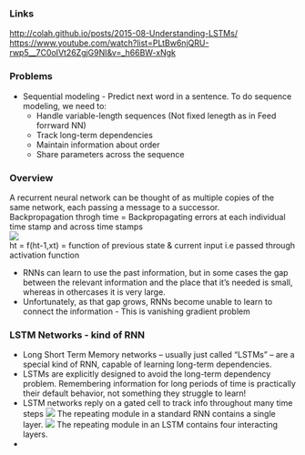 ### Links
http://colah.github.io/posts/2015-08-Understanding-LSTMs/ <br/>
https://www.youtube.com/watch?list=PLtBw6njQRU-rwp5__7C0oIVt26ZgjG9NI&v=_h66BW-xNgk <br/> 


### Problems
* Sequential modeling - Predict next word in a sentence. To do sequence modeling, we need to:
  * Handle variable-length sequences (Not fixed lenegth as in Feed forrward NN)
  * Track long-term dependencies
  * Maintain information about order
  * Share parameters across the sequence


### Overview
A recurrent neural network can be thought of as multiple copies of the same network, each passing a message to a successor. <br/> Backpropagation throgh time = Backpropagating errors at each individual time stamp and across time stamps <br/>
![](http://colah.github.io/posts/2015-08-Understanding-LSTMs/img/RNN-unrolled.png) <br/>
ht = f(ht-1,xt) = function of previous state & current input i.e passed through activation function <br/>
* RNNs can learn to use the past information, but in some cases the gap between the relevant information and the place that it’s needed is small, whereas in othercases it is very large.
* Unfortunately, as that gap grows, RNNs become unable to learn to connect the information - This is vanishing gradient problem

### LSTM Networks - kind of RNN
* Long Short Term Memory networks – usually just called “LSTMs” – are a special kind of RNN, capable of learning long-term dependencies.
* LSTMs are explicitly designed to avoid the long-term dependency problem. Remembering information for long periods of time is practically their default behavior, not something they struggle to learn!
* LSTM networks reply on a gated cell to track info throughout many time steps
![](http://colah.github.io/posts/2015-08-Understanding-LSTMs/img/LSTM3-SimpleRNN.png)
The repeating module in a standard RNN contains a single layer.
![](http://colah.github.io/posts/2015-08-Understanding-LSTMs/img/LSTM3-chain.png)
The repeating module in an LSTM contains four interacting layers.
*









